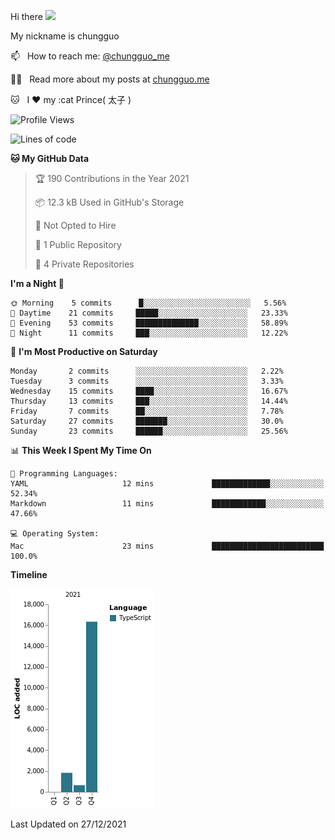 Hi there <img src="https://media.giphy.com/media/hvRJCLFzcasrR4ia7z/giphy.gif" width="25px">

My nickname is chungguo


📫 &nbsp; How to reach me: [@chungguo_me](https://twitter.com/chungguo_me)

👨‍💻 &nbsp; Read more about my posts at [chungguo.me](https://chungguo.me)

🐱 &nbsp; I :heart: my :cat Prince( 太子 )

<!--START_SECTION:waka-->
![Profile Views](http://img.shields.io/badge/Profile%20Views-250-blue)

![Lines of code](https://img.shields.io/badge/From%20Hello%20World%20I%27ve%20Written-19%20Thousand%20lines%20of%20code-blue)

**🐱 My GitHub Data** 

> 🏆 190 Contributions in the Year 2021
 > 
> 📦 12.3 kB Used in GitHub's Storage 
 > 
> 🚫 Not Opted to Hire
 > 
> 📜 1 Public Repository 
 > 
> 🔑 4 Private Repositories  
 > 
**I'm a Night 🦉** 

```text
🌞 Morning    5 commits      █░░░░░░░░░░░░░░░░░░░░░░░░   5.56% 
🌆 Daytime    21 commits     █████░░░░░░░░░░░░░░░░░░░░   23.33% 
🌃 Evening    53 commits     ██████████████░░░░░░░░░░░   58.89% 
🌙 Night      11 commits     ███░░░░░░░░░░░░░░░░░░░░░░   12.22%

```
📅 **I'm Most Productive on Saturday** 

```text
Monday       2 commits      ░░░░░░░░░░░░░░░░░░░░░░░░░   2.22% 
Tuesday      3 commits      ░░░░░░░░░░░░░░░░░░░░░░░░░   3.33% 
Wednesday    15 commits     ████░░░░░░░░░░░░░░░░░░░░░   16.67% 
Thursday     13 commits     ███░░░░░░░░░░░░░░░░░░░░░░   14.44% 
Friday       7 commits      ██░░░░░░░░░░░░░░░░░░░░░░░   7.78% 
Saturday     27 commits     ███████░░░░░░░░░░░░░░░░░░   30.0% 
Sunday       23 commits     ██████░░░░░░░░░░░░░░░░░░░   25.56%

```


📊 **This Week I Spent My Time On** 

```text
💬 Programming Languages: 
YAML                     12 mins             █████████████░░░░░░░░░░░░   52.34% 
Markdown                 11 mins             ████████████░░░░░░░░░░░░░   47.66%

💻 Operating System: 
Mac                      23 mins             █████████████████████████   100.0%

```

**Timeline**

![Chart not found](https://raw.githubusercontent.com/chungguo/chungguo/main/charts/bar_graph.png) 


 Last Updated on 27/12/2021
<!--END_SECTION:waka-->

